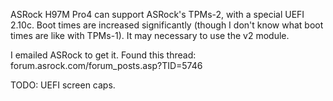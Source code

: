 ASRock H97M Pro4 can support ASRock's TPMs-2, with a special UEFI 2.10c. Boot times are increased significantly (though I don't know what boot times are like with TPMs-1). It may necessary to use the v2 module.

I emailed ASRock to get it. Found this thread: forum.asrock.com/forum_posts.asp?TID=5746

TODO: UEFI screen caps.
